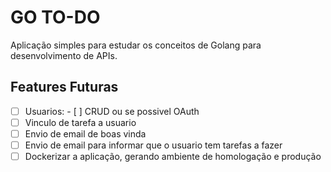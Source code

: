 # GO TO-DO

Aplicação simples para estudar os conceitos de Golang para desenvolvimento de APIs.

## Features Futuras

- [ ] Usuarios:
      - [ ] CRUD ou se possivel OAuth
- [ ] Vinculo de tarefa a usuario
- [ ] Envio de email de boas vinda
- [ ] Envio de email para informar que o usuario tem tarefas a fazer
- [ ] Dockerizar a aplicação, gerando ambiente de homologação e produção
